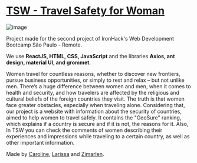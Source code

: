 # [TSW - Travel Safety for Woman](https://tsw.netlify.app/)

![image](https://user-images.githubusercontent.com/110267129/190649433-837e86fa-2dbf-4453-add8-4d74ba5a2198.png)

Project made for the second project of IronHack's Web Development Bootcamp São Paulo - Remote.

We use **ReactJS, HTML, CSS, JavaScript** and the libraries **Axios, ant design, material UI, and grommet**.

Women travel for countless reasons, whether to discover new frontiers, pursue business opportunities, or simply to rest and relax – but not unlike men. There’s a huge difference between women and men, when it comes to health and security, and how travelers are affected by the religious and cultural beliefs of the foreign countries they visit. The truth is that women face greater obstacles, especially when traveling alone. Considering that, our project is a website with information about the security of countries, aimed to help women to travel safely. It contains the "GeoSure" ranking, which explains if a country is secure and if it is not, the reasons for it. Also, In TSW you can check the comments of women describing their experiences and impressions while traveling to a certain country, as well as other important information.

Made by [Caroline](https://github.com/carolineabreu), [Larissa](https://github.com/larissambn) and [Zimarlen](https://github.com/ZihSilva).
